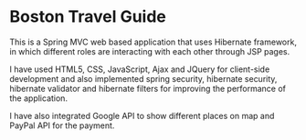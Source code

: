 # Boston Travel Guide

This is a Spring MVC web based application that uses Hibernate framework, in which different roles are interacting with each other through JSP pages.

I have used HTML5, CSS, JavaScript, Ajax and JQuery for client-side development and also implemented spring security, hibernate security, hibernate validator and hibernate filters for improving the performance of the application.

I have also integrated Google API to show different places on map and PayPal API for the payment.
